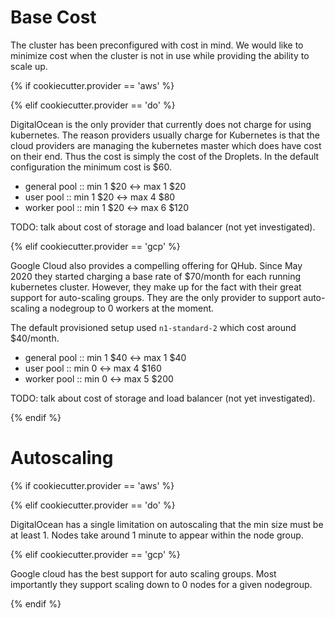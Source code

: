 # Base Cost

The cluster has been preconfigured with cost in mind. We would like to
minimize cost when the cluster is not in use while providing the
ability to scale up.

{% if cookiecutter.provider == 'aws' %}

{% elif cookiecutter.provider == 'do' %}

DigitalOcean is the only provider that currently does not charge for
using kubernetes. The reason providers usually charge for Kubernetes
is that the cloud providers are managing the kubernetes master which
does have cost on their end. Thus the cost is simply the cost of the
Droplets. In the default configuration the minimum cost is $60.

 - general pool :: min 1  $20 <-> max 1 $20
 - user pool :: min 1 $20 <-> max 4 $80
 - worker pool :: min 1 $20 <-> max 6 $120

TODO: talk about cost of storage and load balancer (not yet
investigated).

{% elif cookiecutter.provider == 'gcp' %}

Google Cloud also provides a compelling offering for QHub. Since May
2020 they started charging a base rate of $70/month for each running
kubernetes cluster. However, they make up for the fact with their
great support for auto-scaling groups. They are the only provider to
support auto-scaling a nodegroup to 0 workers at the moment.

The default provisioned setup used `n1-standard-2` which cost around $40/month.

 - general pool :: min 1 $40 <-> max 1 $40
 - user pool :: min 0 <-> max 4 $160
 - worker pool :: min 0 <-> max 5 $200

TODO: talk about cost of storage and load balancer (not yet
investigated).

{% endif %}

# Autoscaling

{% if cookiecutter.provider == 'aws' %}

{% elif cookiecutter.provider == 'do' %}

DigitalOcean has a single limitation on autoscaling that the min size
must be at least 1. Nodes take around 1 minute to appear within the
node group.

{% elif cookiecutter.provider == 'gcp' %}

Google cloud has the best support for auto scaling groups. Most
importantly they support scaling down to 0 nodes for a given
nodegroup.

{% endif %}

